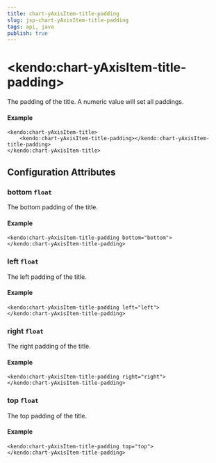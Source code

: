 ```yaml
---
title: chart-yAxisItem-title-padding
slug: jsp-chart-yAxisItem-title-padding
tags: api, java
publish: true
---
```


# \<kendo:chart-yAxisItem-title-padding\>

The padding of the title. A numeric value will set all paddings.

#### Example
    <kendo:chart-yAxisItem-title>
        <kendo:chart-yAxisItem-title-padding></kendo:chart-yAxisItem-title-padding>
    </kendo:chart-yAxisItem-title>

## Configuration Attributes

### bottom `float`

The bottom padding of the title.

#### Example
    <kendo:chart-yAxisItem-title-padding bottom="bottom">
    </kendo:chart-yAxisItem-title-padding>

### left `float`

The left padding of the title.

#### Example
    <kendo:chart-yAxisItem-title-padding left="left">
    </kendo:chart-yAxisItem-title-padding>

### right `float`

The right padding of the title.

#### Example
    <kendo:chart-yAxisItem-title-padding right="right">
    </kendo:chart-yAxisItem-title-padding>

### top `float`

The top padding of the title.

#### Example
    <kendo:chart-yAxisItem-title-padding top="top">
    </kendo:chart-yAxisItem-title-padding>

 
